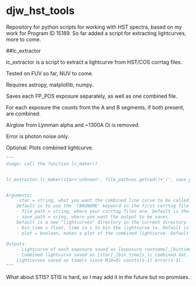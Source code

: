 # djw_hst_tools

Repository for python scripts for working with HST spectra, based on my work for Program ID 15189. So far added a script for extracting lightcurves, more to come. 

##lc_extractor

lc_extractor is a script to extract a lightcurve from HST/COS corrtag files.

Tested on FUV so far, NUV to come.

Requires astropy, matplotlib, numpy. 

Saves each FP_POS exposure separately, as well as one combined file. 

For each exposure the counts from the A and B segments, if both present, are combined. 

Airglow from Lymman alpha and ~1300A Oi is removed. 

Error is photon noise only. 

Optional: Plots combined lightcurve. 

```python
"""
Usage: call the function lc_maker()


lc_extractor.lc_maker(star='unknown', file_path=os.getcwd()+'/', save_path=os.getcwd()+'/lightcurves/', bin_time=1., plot=True)


Arguments: 
	-star = string, what you want the combined line curve to be called. 
	Default is to use the 'TARGNAME' keyword in the first corrtag file it comes across.
	- file_path = string, where your corrtag files are. Default is the curret directory.
	- save_path = sring, where you want the output to be saves. 
	Default is a new "lightcurves" directory in the current directory
	- bin_time = float, time in s to bin the lightcurve to. Default is 1s.
	- plot = boolean, makes a plot of the combined lightcurve. Default is true.
	
Outputs: 
	- Lightcurve of each exposure saved as [exposure rootname]_[bintime]s_lc.dat.
	- Combined lightcurve saved as [star]_[bin_time]s_lc_combined.dat.
	Lightcurves saved as time(s since MJD=0) counts(s-1) error(s-1).
"""
```
What about STIS? STIS is hard, so I may add it in the future but no promises.
